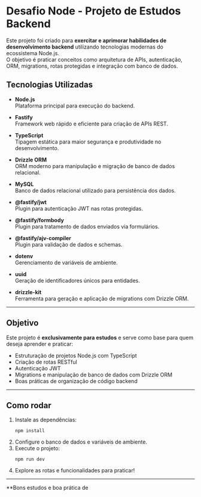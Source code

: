 # Desafio Node - Projeto de Estudos Backend

Este projeto foi criado para **exercitar e aprimorar habilidades de desenvolvimento backend** utilizando tecnologias modernas do ecossistema Node.js.  
O objetivo é praticar conceitos como arquitetura de APIs, autenticação, ORM, migrations, rotas protegidas e integração com banco de dados.

## Tecnologias Utilizadas

- **Node.js**  
  Plataforma principal para execução do backend.

- **Fastify**  
  Framework web rápido e eficiente para criação de APIs REST.

- **TypeScript**  
  Tipagem estática para maior segurança e produtividade no desenvolvimento.

- **Drizzle ORM**  
  ORM moderno para manipulação e migração de banco de dados relacional.

- **MySQL**  
  Banco de dados relacional utilizado para persistência dos dados.

- **@fastify/jwt**  
  Plugin para autenticação JWT nas rotas protegidas.

- **@fastify/formbody**  
  Plugin para tratamento de dados enviados via formulários.

- **@fastify/ajv-compiler**  
  Plugin para validação de dados e schemas.

- **dotenv**  
  Gerenciamento de variáveis de ambiente.

- **uuid**  
  Geração de identificadores únicos para entidades.

- **drizzle-kit**  
  Ferramenta para geração e aplicação de migrations com Drizzle ORM.

---

## Objetivo

Este projeto é **exclusivamente para estudos** e serve como base para quem deseja aprender e praticar:

- Estruturação de projetos Node.js com TypeScript
- Criação de rotas RESTful
- Autenticação JWT
- Migrations e manipulação de banco de dados com Drizzle ORM
- Boas práticas de organização de código backend

---

## Como rodar

1. Instale as dependências:
   ```
   npm install
   ```
2. Configure o banco de dados e variáveis de ambiente.
3. Execute o projeto:
   ```
   npm run dev
   ```
4. Explore as rotas e funcionalidades para praticar!

---

**Bons estudos e boa prática de
